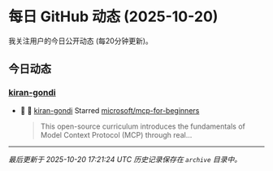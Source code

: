# 每日 GitHub 动态 (2025-10-20)

我关注用户的今日公开动态 (每20分钟更新)。

## 今日动态

### [kiran-gondi](https://github.com/kiran-gondi)
- 🌟 👤 [kiran-gondi](https://github.com/kiran-gondi) Starred [microsoft/mcp-for-beginners](https://github.com/microsoft/mcp-for-beginners)
  > This open-source curriculum introduces the fundamentals of Model Context Protocol (MCP) through real...


---
*最后更新于 2025-10-20 17:21:24 UTC*
*历史记录保存在 `archive` 目录中。*
